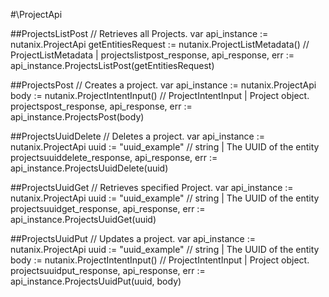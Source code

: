 #\ProjectApi

##ProjectsListPost
//  Retrieves all Projects.
var api_instance := nutanix.ProjectApi
getEntitiesRequest := nutanix.ProjectListMetadata() // ProjectListMetadata | 
projectslistpost_response, api_response, err := api_instance.ProjectsListPost(getEntitiesRequest)

##ProjectsPost
//  Creates a project.
var api_instance := nutanix.ProjectApi
body := nutanix.ProjectIntentInput() // ProjectIntentInput | Project object.
projectspost_response, api_response, err := api_instance.ProjectsPost(body)

##ProjectsUuidDelete
//  Deletes a project.
var api_instance := nutanix.ProjectApi
uuid := "uuid_example" // string | The UUID of the entity
projectsuuiddelete_response, api_response, err := api_instance.ProjectsUuidDelete(uuid)

##ProjectsUuidGet
//  Retrieves specified Project.
var api_instance := nutanix.ProjectApi
uuid := "uuid_example" // string | The UUID of the entity
projectsuuidget_response, api_response, err := api_instance.ProjectsUuidGet(uuid)

##ProjectsUuidPut
//  Updates a project.
var api_instance := nutanix.ProjectApi
uuid := "uuid_example" // string | The UUID of the entity
body := nutanix.ProjectIntentInput() // ProjectIntentInput | Project object.
projectsuuidput_response, api_response, err := api_instance.ProjectsUuidPut(uuid, body)

